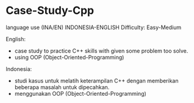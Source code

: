 # Case-Study-Cpp

language use (INA/EN)
INDONESIA-ENGLISH
Difficulty: Easy-Medium

English:
- case study to practice C++ skills with given some problem too solve.
- using OOP (Object-Oriented-Programming)

Indonesia:
- studi kasus untuk melatih keterampilan C++ dengan memberikan beberapa masalah untuk dipecahkan.
- menggunakan OOP (Object-Oriented-Programming)
